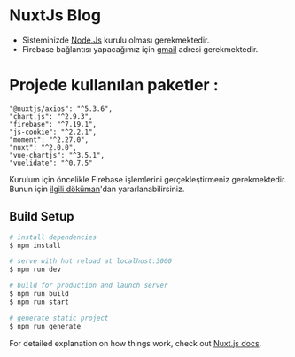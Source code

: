 # NuxtJs Blog

- Sisteminizde [Node.Js](https://nodejs.org) kurulu olması gerekmektedir.
- Firebase bağlantısı yapacağımız için [gmail](https://mail.google.com) adresi gerekmektedir.

 # Projede kullanılan paketler : 
    "@nuxtjs/axios": "^5.3.6",
    "chart.js": "^2.9.3",
    "firebase": "^7.19.1",
    "js-cookie": "^2.2.1",
    "moment": "^2.27.0",
    "nuxt": "^2.0.0",
    "vue-chartjs": "^3.5.1",
    "vuelidate": "^0.7.5"



  Kurulum için öncelikle Firebase işlemlerini gerçekleştirmeniz gerekmektedir. Bunun için [ilgili döküman](https://blognuxt1.ey.r.appspot.com/Blog/-MHGcC94Ri0xXmNi2765)'dan yararlanabilirsiniz.

## Build Setup

``` bash
# install dependencies
$ npm install

# serve with hot reload at localhost:3000
$ npm run dev

# build for production and launch server
$ npm run build
$ npm run start

# generate static project
$ npm run generate
```

For detailed explanation on how things work, check out [Nuxt.js docs](https://nuxtjs.org).
